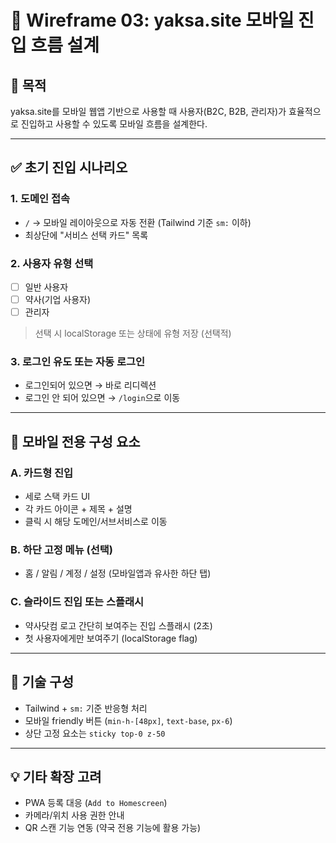 
# 📱 Wireframe 03: yaksa.site 모바일 진입 흐름 설계

## 🎯 목적
yaksa.site를 모바일 웹앱 기반으로 사용할 때 사용자(B2C, B2B, 관리자)가 효율적으로 진입하고 사용할 수 있도록 모바일 흐름을 설계한다.

---

## ✅ 초기 진입 시나리오

### 1. 도메인 접속
- `/` → 모바일 레이아웃으로 자동 전환 (Tailwind 기준 `sm:` 이하)
- 최상단에 "서비스 선택 카드" 목록

### 2. 사용자 유형 선택
- [ ] 일반 사용자
- [ ] 약사(기업 사용자)
- [ ] 관리자

> 선택 시 localStorage 또는 상태에 유형 저장 (선택적)

### 3. 로그인 유도 또는 자동 로그인
- 로그인되어 있으면 → 바로 리디렉션
- 로그인 안 되어 있으면 → `/login`으로 이동

---

## 📱 모바일 전용 구성 요소

### A. 카드형 진입
- 세로 스택 카드 UI
- 각 카드 아이콘 + 제목 + 설명
- 클릭 시 해당 도메인/서브서비스로 이동

### B. 하단 고정 메뉴 (선택)
- 홈 / 알림 / 계정 / 설정 (모바일앱과 유사한 하단 탭)

### C. 슬라이드 진입 또는 스플래시
- 약사닷컴 로고 간단히 보여주는 진입 스플래시 (2초)
- 첫 사용자에게만 보여주기 (localStorage flag)

---

## 🧱 기술 구성

- Tailwind + `sm:` 기준 반응형 처리
- 모바일 friendly 버튼 (`min-h-[48px]`, `text-base`, `px-6`)
- 상단 고정 요소는 `sticky top-0 z-50`

---

## 💡 기타 확장 고려

- PWA 등록 대응 (`Add to Homescreen`)
- 카메라/위치 사용 권한 안내
- QR 스캔 기능 연동 (약국 전용 기능에 활용 가능)
